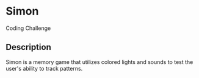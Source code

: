 # Simon

Coding Challenge

## Description

Simon is a memory game that utilizes colored lights and sounds to test the user's ability to track patterns.

<!-- ## Collaborators
Jodi Diehl
Chris
Mark Powalisz -->

